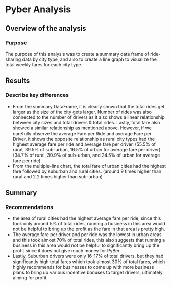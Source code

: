 # Pyber Analysis

## Overview of the analysis

### Purpose

The purpose of this analysis was to create a summary data frame of ride-sharing data by city type, and also to create a line graph to visualize the total weekly fares for each city type. 

 

## Results
### Describe key differences
- From the summary DataFrame, it is clearly shown that the total rides get larger as the size of the city gets larger. Number of rides was also connected to the number of drivers as it also shows a linear relationship between city sizes and total drivers & total rides.  Lastly, total fare also showed a similar relationship as mentioned above.
However, if we carefully observe the average Fare per Ride and average Fare per Driver, it shows the opposite relationship as rural city types had the highest average fare per ride and average fare per driver.
(55.5% of rural, 39.5% of sub-urban, 16.5% of urban for average fare per driver)
(34.7% of rural, 30.9% of sub-urban, and 24.5% of urban for average fare per ride)
- From the multiple-line chart, the total fare of urban cities had the highest fare followed by suburban and rural cities. (around 9 times higher than rural and 2.2 times higher than sub-urban)

## Summary
### Recommendations
- the area of rural cities had the highest average fare per ride, since this took only around 5% of total rides,  running a business in this area would not be helpful to bring up the profit as the fare in that area is pretty high. 
- The average fare per driver and per ride was the lowest in urban areas and this took almost 70% of total rides, this also suggests that running a business in this area would not be helpful to significantly bring up the profit since it does not give much money for PyBer. 
- Lastly, Suburban drivers were  only 16-17% of total drivers, but they had significantly high total fares which took almost 30% of total fares, which highly recommends for businesses to come up with more business plans to bring up various incentive bonuses to target drivers, ultimately aiming for profit. 
